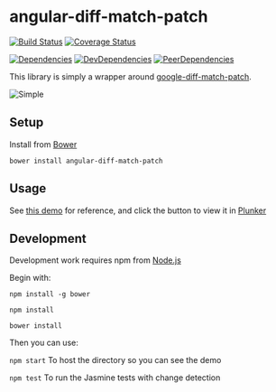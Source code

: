 angular-diff-match-patch
========================
[![Build Status](https://travis-ci.org/amweiss/angular-diff-match-patch.svg?branch=master)](https://travis-ci.org/amweiss/angular-diff-match-patch) [![Coverage Status](https://coveralls.io/repos/amweiss/angular-diff-match-patch/badge.png)](https://coveralls.io/r/amweiss/angular-diff-match-patch)

[![Dependencies](https://david-dm.org/amweiss/angular-diff-match-patch.svg)](https://david-dm.org/amweiss/angular-diff-match-patch/#info=dependencies&view=table) [![DevDependencies](https://david-dm.org/amweiss/angular-diff-match-patch/dev-status.svg)](https://david-dm.org/amweiss/angular-diff-match-patch/#info=devDependencies&view=table) [![PeerDependencies](https://david-dm.org/amweiss/angular-diff-match-patch/peer-status.svg)](https://david-dm.org/amweiss/angular-diff-match-patch/#info=peerDependencies&view=table)

This library is simply a wrapper around [google-diff-match-patch](https://code.google.com/p/google-diff-match-patch/).

![Simple](http://i.imgur.com/C0khxFO.png)

Setup
-----
 
Install from [Bower](http://bower.io/)

`bower install angular-diff-match-patch`

Usage
-----

See [this demo](http://amweiss.github.io/angular-diff-match-patch/) for reference, and click the button to view it in [Plunker](http://plnkr.co/)

Development
-----

Development work requires npm from [Node.js](http://nodejs.org/)

Begin with:

`npm install -g bower`

`npm install`

`bower install`

Then you can use:

`npm start` To host the directory so you can see the demo

`npm test` To run the Jasmine tests with change detection